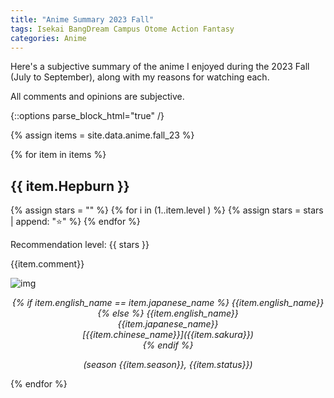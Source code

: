 ```yaml
---
title: "Anime Summary 2023 Fall"
tags: Isekai BangDream Campus Otome Action Fantasy
categories: Anime
---
```


Here's a subjective summary of the anime I enjoyed during the 2023 Fall (July to September), along with my reasons for
watching each.

All comments and opinions are subjective.

{::options parse_block_html="true" /}


{% assign items = site.data.anime.fall_23 %}

{% for item in items %}

## {{ item.Hepburn }}

{% assign stars = "" %}
{% for i in (1..item.level ) %}
{% assign stars = stars | append: "⭐" %}
{% endfor %}

Recommendation level: {{ stars }}
<br>


{{item.comment}}


![img]({{item.img}})

<div style="text-align: center; font-style: italic;">
{% if item.english_name == item.japanese_name %}
{{item.english_name}} <br>
{% else %}
{{item.english_name}} <br> 
{{item.japanese_name}} <br> 
[{{item.chinese_name}}]({{item.sakura}}) <br>
 {% endif %}

(season {{item.season}}, {{item.status}})
</div>


{% endfor %}




